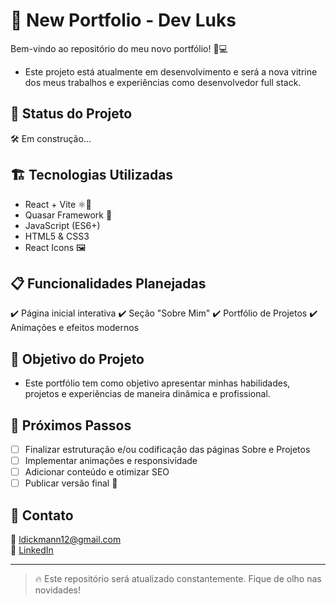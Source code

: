 # 🚀 New Portfolio - Dev Luks

Bem-vindo ao repositório do meu novo portfólio! 🎨💻
- Este projeto está atualmente em desenvolvimento e será a nova vitrine dos meus trabalhos e experiências como desenvolvedor full stack.

## 📌 Status do Projeto
🛠️ Em construção...

## 🏗️ Tecnologias Utilizadas
- React + Vite ⚛️🚀
- Quasar Framework 🎨
- JavaScript (ES6+)
- HTML5 & CSS3
- React Icons 🖼️

## 📋 Funcionalidades Planejadas
✔️ Página inicial interativa
✔️ Seção "Sobre Mim"
✔️ Portfólio de Projetos
✔️ Animações e efeitos modernos

## 🎯 Objetivo do Projeto
- Este portfólio tem como objetivo apresentar minhas habilidades, projetos e experiências de maneira dinâmica e profissional.

## 📅 Próximos Passos
- [ ] Finalizar estruturação e/ou codificação das páginas Sobre e Projetos
- [ ] Implementar animações e responsividade
- [ ] Adicionar conteúdo e otimizar SEO
- [ ] Publicar versão final 🚀

## 📢 Contato
📧 ldickmann12@gmail.com  
🔗 [LinkedIn](https://www.linkedin.com/in/lucas-dickmann/)  

---

> 🔥 Este repositório será atualizado constantemente. Fique de olho nas novidades!
> 
